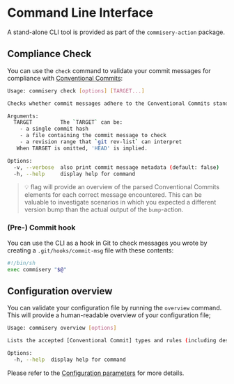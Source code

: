 # Command Line Interface

A stand-alone CLI tool is provided as part of the `commisery-action` package.

## Compliance Check

You can use the `check` command to validate your commit messages for compliance with [Conventional Commits]:

```sh
Usage: commisery check [options] [TARGET...]

Checks whether commit messages adhere to the Conventional Commits standard.

Arguments:
  TARGET         The `TARGET` can be:
    - a single commit hash
    - a file containing the commit message to check
    - a revision range that `git rev-list` can interpret
   When TARGET is omitted, 'HEAD' is implied.

Options:
  -v, --verbose  also print commit message metadata (default: false)
  -h, --help     display help for command
```

> :bulb: flag will provide an overview of the parsed Conventional Commits elements for each correct message encountered.
> This can be valuable to investigate scenarios in which you expected a different version bump than
> the actual output of the `bump`-action.

### (Pre-) Commit hook

You can use the CLI as a hook in Git to check messages you wrote by creating a `.git/hooks/commit-msg` file with these contents:

```sh
#!/bin/sh
exec commisery "$@"
```

## Configuration overview

You can validate your configuration file by running the `overview` command. This will provide a human-readable
overview of your configuration file;

```sh
Usage: commisery overview [options]

Lists the accepted [Conventional Commit] types and rules (including description)

Options:
  -h, --help  display help for command
```

Please refer to the [Configuration parameters](./configuration.md) for more details.

[Conventional Commits]: https://www.conventionalcommits.org/en/v1.0.0/
[Conventional Commit]: https://www.conventionalcommits.org/en/v1.0.0/
